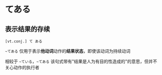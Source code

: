 # てある
## 表示结果的存续
```nihongo
[vt.conj.] て ある
```

`~てある` 仅用于表示**他动词**动作的**结果状态**，即使该动词为持续动词  

相较于 `~ている`，`~てある` 该句式带有"结果是人为有目的性造成的"的意思，但并不关心动作的执行者  